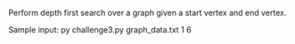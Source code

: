 Perform depth first search over a graph given a start vertex and end vertex.

Sample input:
py challenge3.py graph_data.txt 1 6